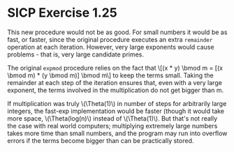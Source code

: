 # SICP Exercise 1.25

This new procedure would not be as good. For small numbers it would be as fast, or faster, since the original procedure executes an extra `remainder` operation at each iteration. However, very large exponents would cause problems - that is, very large candidate primes.

The original `expmod` procedure relies on the fact that \\[(x * y) \bmod m = [(x \bmod m) * (y \bmod m)] \bmod m\\] to keep the terms small. Taking the remainder at each step of the iteration ensures that, even with a very large exponent, the terms involved in the multiplication do not get bigger than m.

If multiplication was truly \\(\Theta(1)\\) in number of steps for arbitrarily large integers, the fast-exp implementation would be faster (though it would take more space, \\(\Theta(log(n)\\) instead of \\(\Theta(1)\\). But that's not really the case with real world computers; multiplying extremely large numbers takes more time than small numbers, and the program may run into overflow errors if the terms become bigger than can be practically stored.